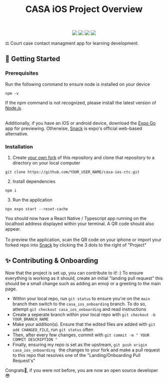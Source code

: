 <h1 align="center">
  CASA iOS Project Overview
</h1>
<br />
<p align="center"><a href="https://www.typescriptlang.org/" target="_blank"><img src="https://img.shields.io/badge/TypeScript-007ACC?style=for-the-badge&logo=typescript&logoColor=white" /></a>&nbsp;<a href="https://github.com/jaredh159/tailwind-react-native-classnames" target="_blank"><img src="https://img.shields.io/badge/tailwindcss-38BDF8?style=for-the-badge&logo=tailwindcss&logoColor=white"/></a>&nbsp;<a href="https://reactnative.dev/"><img src="https://img.shields.io/badge/react native-%2320232a.svg?style=for-the-badge&logo=react&logoColor=%2361DAFB" /></a>&nbsp;<a href="https://jestjs.io/" target="_blank"><img src="https://img.shields.io/badge/-jest-%23C21325?style=for-the-badge&logo=jest&logoColor=white" target="_blank"/></a>
</p>

</div>

<!-- ABOUT THE PROJECT -->

⚖️ Court case contact managment app for learning development.

<!-- GETTING STARTED -->

## 🚀 Getting Started

### Prerequisites

Run the following command to ensure node is installed on your device

```
npm -v
```

If the npm command is not recognized, please install the latest version of [Node.js](https://nodejs.org/en/download/).
<br />
<br />

Additionally, if you have an iOS or android device, download the [Expo Go](https://apps.apple.com/us/app/expo-go/id982107779) app for previewing. Otherwise, [Snack](https://snack.expo.dev/) is expo's official web-based alternative.

### Installation

1. Create [your own fork](https://docs.github.com/en/get-started/quickstart/fork-a-repo) of this repository and clone that repository to a directory on your local computer

```
git clone https://github.com/YOUR_USER_NAME/casa-ios-ctc.git
```

2. Install dependencies
```
npm i
```

3. Run the application
```
npx expo start --reset-cache
```
  You should now have a React Native / Typescript app running on
  the localhost address displayed within your terminal. A QR code should also appear.
  <br />
  <br />
  To preview the application, scan the QR code on your iphone or import your forked repo into [Snack](https://snack.expo.dev/) by clicking the 3 dots to the right of "Project"



  ## ✨ Contributing & Onboarding
  
  Now that the project is set up, you can contribute to it! :)
  To ensure everything is working as it should, create an initial "landing pull request" this should be a small change such as adding an emoji or a greeting to the main page.
  - Within your local repo, run ```git status``` to ensure you're on the ```main``` branch then switch to the ``` casa_ios_onboarding ``` branch. To do so, attempt ``` git checkout casa_ios_onboarding ``` and read instructions
  - Create a seperate branch within your local repo with ```git checkout -b YOUR_BRANCH_NAME```
  - Make your addition(s). Ensure that the edited files are added with
  ```git add CHANGED_FILE```, run ```git status``` often
  - Then, after every few changes, commit with ```git commit -m " YOUR COMMIT DESCRIPTION "```
  - Finally, ensuring my repo is set as the upstream, ```git push origin casa_ios_onboarding ``` the changes to your fork and make a pull request to this repo that resolves one of the     "Landing/Onboarding Pull Request's"


  Congrats🎉, if you were not before, you are now an open source developer 😎
